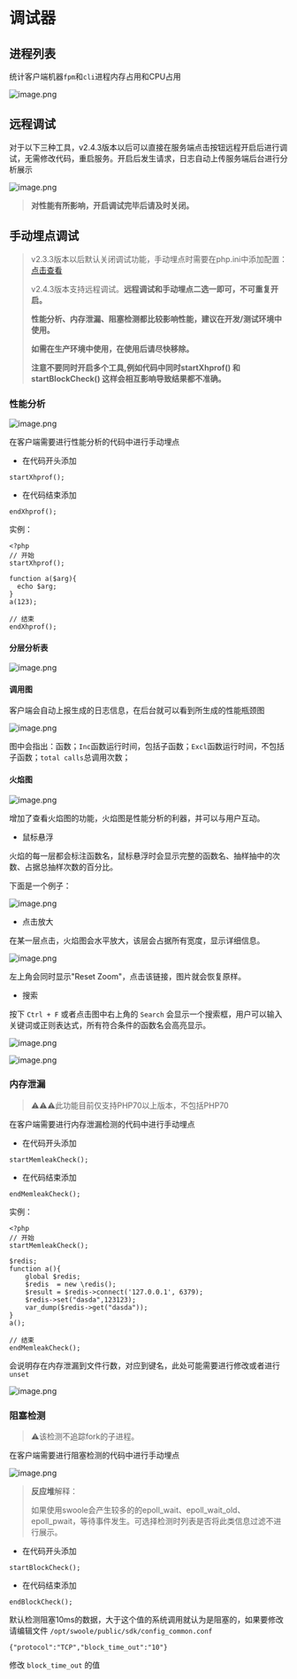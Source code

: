 # 调试器

## 进程列表

统计客户端机器`fpm`和`cli`进程内存占用和CPU占用

![image.png](images/1564988154621-7c7b52a8-18f9-4547-9dd3-2ffa7e64fa78-20190806121825319.png)

## 远程调试

对于以下三种工具，v2.4.3版本以后可以直接在服务端点击按钮远程开启后进行调试，无需修改代码，重启服务。开启后发生请求，日志自动上传服务端后台进行分析展示

![image.png](images/1563157272304-0a368147-2a7f-445e-96d6-972fe92158d8-20190806121827016.png)



> **对性能有所影响，开启调试完毕后请及时关闭。**



## 手动埋点调试

> v2.3.3版本以后默认关闭调试功能，手动埋点时需要在php.ini中添加配置：[点击查看](https://www.yuque.com/swoole-wiki/dam5n7/rbth3m#bMVdt) 
>
> v2.4.3版本支持远程调试。**远程调试和手动埋点二选一即可，不可重复开启。**
>
> **性能分析、内存泄漏、阻塞检测都比较影响性能，建议在开发/测试环境中使用。**
>
> **如需在生产环境中使用，在使用后请尽快移除。**
>
> **注意不要同时开启多个工具,例如代码中同时startXhprof() 和 startBlockCheck() 这样会相互影响导致结果都不准确。**

### 性能分析

![image.png](images/1563769687670-cd45c986-e857-48c3-8981-d52e36c8ddc0-20190806121828093.png)

在客户端需要进行性能分析的代码中进行手动埋点

- 在代码开头添加

```
startXhprof();
```

- 在代码结束添加

```
endXhprof();
```

实例：

```
<?php
// 开始
startXhprof();

function a($arg){
  echo $arg;
}
a(123);

// 结束
endXhprof();
```

#### 分层分析表

![image.png](images/1563769717158-2c26497f-690c-42f6-bf5c-276ce0a46c89-20190806121826867.png)

#### 调用图

客户端会自动上报生成的日志信息，在后台就可以看到所生成的性能瓶颈图

![image.png](images/1561520792301-305d099c-0962-424f-a74d-51fdbba98d8c-20190806121828415.png)


图中会指出：函数；`Inc`函数运行时间，包括子函数；`Excl`函数运行时间，不包括子函数；`total calls`总调用次数；

#### 火焰图

![image.png](images/1557024696925-c035e2c1-0e6f-41b5-8ad4-17123f79d2ae-20190806121825748.png)



增加了查看火焰图的功能，火焰图是性能分析的利器，并可以与用户互动。



- 鼠标悬浮

火焰的每一层都会标注函数名，鼠标悬浮时会显示完整的函数名、抽样抽中的次数、占据总抽样次数的百分比。



下面是一个例子：

![image.png](images/1557024824683-c4d0ef1e-5080-414e-b6f9-ea7c13cdf1d2-20190806121825489.png)



- 点击放大

在某一层点击，火焰图会水平放大，该层会占据所有宽度，显示详细信息。



![image.png](images/1557024958398-fb7e35d0-2b30-4fdb-b651-ddb1c491de38-20190806121825635.png)



左上角会同时显示"Reset Zoom"，点击该链接，图片就会恢复原样。



- 搜索

按下 `Ctrl + F`  或者点击图中右上角的 `Search` 会显示一个搜索框，用户可以输入关键词或正则表达式，所有符合条件的函数名会高亮显示。

![image.png](images/1557025097796-3a61c97c-672b-439c-b040-e85ab6a1ad09-20190806121825906.png)

![image.png](images/1557025109639-8675437b-ed3e-4aae-b110-d9e77a3a9398-20190806121827236.png)

### 内存泄漏



> ⚠️⚠️⚠️此功能目前仅支持PHP70以上版本，不包括PHP70 



在客户端需要进行内存泄漏检测的代码中进行手动埋点



- 在代码开头添加



```
startMemleakCheck();
```



- 在代码结束添加



```
endMemleakCheck();
```



实例：



```
<?php
// 开始
startMemleakCheck();

$redis;
function a(){
    global $redis;
    $redis  = new \redis();
    $result = $redis->connect('127.0.0.1', 6379);
    $redis->set("dasda",123123);
    var_dump($redis->get("dasda"));
}
a();

// 结束
endMemleakCheck();
```



会说明存在内存泄漏到文件行数，对应到键名，此处可能需要进行修改或者进行 `unset` 



![image.png](images/1556519123913-31195e18-a36d-4d1b-8718-988d0c7be2e8-20190806121826148.png)



### 阻塞检测



>  ⚠️该检测不追踪fork的子进程。



在客户端需要进行阻塞检测的代码中进行手动埋点



![image.png](images/1558499079749-a015e40a-ffe7-42a2-b248-4ec87e63e04a-20190806121827839.png)



> **反应堆**解释：
>
> 如果使用swoole会产生较多的的epoll_wait、epoll_wait_old、epoll_pwait，等待事件发生。可选择检测时列表是否将此类信息过滤不进行展示。

- 在代码开头添加

```
startBlockCheck();
```

- 在代码结束添加

```
endBlockCheck();
```

默认检测阻塞10ms的数据，大于这个值的系统调用就认为是阻塞的，如果要修改请编辑文件 `/opt/swoole/public/sdk/config_common.conf` 

```
{"protocol":"TCP","block_time_out":"10"}
```

修改 `block_time_out` 的值